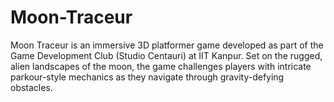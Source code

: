 # Moon-Traceur
Moon Traceur is an immersive 3D platformer game developed as part of the Game Development Club (Studio Centauri) at IIT Kanpur. Set on the rugged, alien landscapes of the moon, the game challenges players with intricate parkour-style mechanics as they navigate through gravity-defying obstacles.
